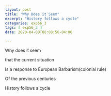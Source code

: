 ```yaml
---
layout: post
title: "Why Does it Seem"
excerpt: "History follows a cycle"
categories: exp56_3
tags: [ exp56_3 ]
date: 2020-04-08T08:08:50-04:00

---
```



Why does it seem

that the current situation

Is a response to European Barbarism(colonial rule)

Of the previous centuries

History follows a cycle
